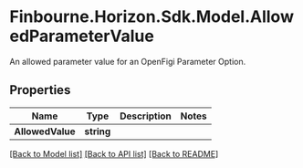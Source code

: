 # Finbourne.Horizon.Sdk.Model.AllowedParameterValue
An allowed parameter value for an OpenFigi Parameter Option.

## Properties

Name | Type | Description | Notes
------------ | ------------- | ------------- | -------------
**AllowedValue** | **string** |  | 

[[Back to Model list]](../README.md#documentation-for-models) [[Back to API list]](../README.md#documentation-for-api-endpoints) [[Back to README]](../README.md)

